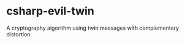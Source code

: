 csharp-evil-twin
================

A cryptography algorithm using twin messages with complementary distortion.

